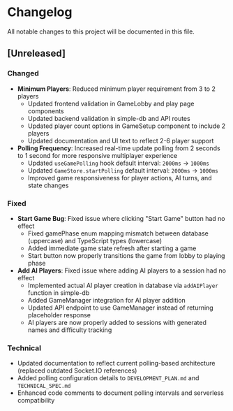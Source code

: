# Changelog

All notable changes to this project will be documented in this file.

## [Unreleased]

### Changed
- **Minimum Players**: Reduced minimum player requirement from 3 to 2 players
  - Updated frontend validation in GameLobby and play page components
  - Updated backend validation in simple-db and API routes
  - Updated player count options in GameSetup component to include 2 players
  - Updated documentation and UI text to reflect 2-6 player support
- **Polling Frequency**: Increased real-time update polling from 2 seconds to 1 second for more responsive multiplayer experience
  - Updated `useGamePolling` hook default interval: `2000ms` → `1000ms`
  - Updated `GameStore.startPolling` default interval: `2000ms` → `1000ms`
  - Improved game responsiveness for player actions, AI turns, and state changes

### Fixed
- **Start Game Bug**: Fixed issue where clicking "Start Game" button had no effect
  - Fixed gamePhase enum mapping mismatch between database (uppercase) and TypeScript types (lowercase)
  - Added immediate game state refresh after starting a game
  - Start button now properly transitions the game from lobby to playing phase
- **Add AI Players**: Fixed issue where adding AI players to a session had no effect
  - Implemented actual AI player creation in database via `addAIPlayer` function in simple-db
  - Added GameManager integration for AI player addition
  - Updated API endpoint to use GameManager instead of returning placeholder response
  - AI players are now properly added to sessions with generated names and difficulty tracking

### Technical
- Updated documentation to reflect current polling-based architecture (replaced outdated Socket.IO references)
- Added polling configuration details to `DEVELOPMENT_PLAN.md` and `TECHNICAL_SPEC.md`
- Enhanced code comments to document polling intervals and serverless compatibility
